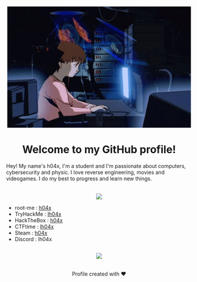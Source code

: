<p align="center">
  <img src="./lain.gif">
</p>
<h1 align="center">Welcome to my GitHub profile!</h1>

Hey! My name's h04x, I'm a student and I'm passionate about computers, cybersecurity and physic. I love reverse engineering, movies and videogames. I do my best to progress and learn new things. 

##
<p align="center">
  <img align="center" src="https://github-readme-activity-graph.vercel.app/graph?username=0xh04x&theme=tokyo-night"/>
</p>

- root-me : [h04x](https://www.root-me.org/h04x-810658)
- TryHackMe : [lh04x](https://tryhackme.com/p/lh04x)
- HackTheBox : [h04x](https://app.hackthebox.com/profile/987412)
- CTFtime : [lh04x](https://ctftime.org/user/158012)
- Steam : [h04x](https://steamcommunity.com/id/xh04x/)
- Discord : lh04x

##
<p align="center">
  <img src="https://moe-counter.glitch.me/get/@0xh04x?theme=asoul">
</p>

##
<p align="center">
  Profile created with ❤️
</p>
